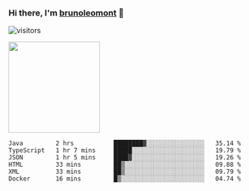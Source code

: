### Hi there, I'm [brunoleomont](https://www.linkedin.com/in/brunoleomont/) 👋

![visitors](https://visitor-badge.glitch.me/badge?page_id=page.id)

<img height="180em" src="https://github-readme-stats.vercel.app/api?username=brunoleomont&show_icons=true&hide_border=true&&count_private=true&include_all_commits=true" />

<!--START_SECTION:waka-->

```text
Java         2 hrs           ████████▓░░░░░░░░░░░░░░░░   35.14 %
TypeScript   1 hr 7 mins     █████░░░░░░░░░░░░░░░░░░░░   19.79 %
JSON         1 hr 5 mins     ████▓░░░░░░░░░░░░░░░░░░░░   19.26 %
HTML         33 mins         ██▒░░░░░░░░░░░░░░░░░░░░░░   09.88 %
XML          33 mins         ██▒░░░░░░░░░░░░░░░░░░░░░░   09.79 %
Docker       16 mins         █▒░░░░░░░░░░░░░░░░░░░░░░░   04.74 %
```

<!--END_SECTION:waka-->

<!--
**brunoleomont/brunoleomont** is a ✨ _special_ ✨ repository because its `README.md` (this file) appears on your GitHub profile.

Here are some ideas to get you started:

- 🔭 I’m currently working on ...
- 🌱 I’m currently learning ...
- 👯 I’m looking to collaborate on ...
- 🤔 I’m looking for help with ...
- 💬 Ask me about ...
- 📫 How to reach me: ...
- 😄 Pronouns: ...
- ⚡ Fun fact: ...
-->
